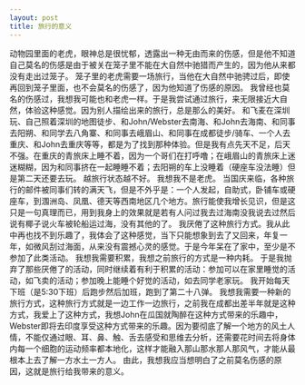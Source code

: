 ```yaml
---
layout: post
title: 旅行的意义
---
```

动物园里面的老虎，眼神总是很忧郁，透露出一种无由而来的伤感，但是他不知道自己莫名的伤感是由于被关在笼子里不能在大自然中驰猎而产生的，因为他从来都没有走出过笼子。
笼子里的老虎需要一场旅行，当他在大自然中驰骋过后，即使再回到笼子里面，也不会莫名的伤感了，因为他知道了伤感的原因。
我曾经也莫名的伤感过，我想我可能也和老虎一样。于是我尝试通过旅行，来无限接近大自然，体验这种感觉。因为别人描绘出来的旅行，总是那么的美好。
和飞麦在深圳玩、自己照着深圳的地图徒步、和John/Webster去南海、和John去海南、和同事去阳朔、和同学去八角寨、和同事去峨眉山、和同事在成都徒步/骑车、一个人去重庆、和John去重庆等等，都是为了找到那种体验。但是我有点先天不足，后天不强。在重庆的青旅床上睡不着，因为一个哥们在打呼噜；在峨眉山的青旅床上迷迷糊糊，因为和同事挤在一起睡睡不着；去阳朔的车上没睡着（硬座车没法睡）但是第二天还要去玩。
越旅行状态越不好。
我想我不是老虎。
当国庆来临，各种旅行的邮件被同事们转的满天飞，但是不外乎是：一个人发起，自助式，卧铺车或硬座车，到涠洲岛、凤凰、德天等西南地区几个地方。旅行能使我增长见识，但是这只是一句真理而已，用到我身上的效果就是若有人问过我去过海南没我说去过然后说有椰子说火车被轮船运过海，没有其他的了。
我厌倦了这种旅行方式。我从此中再也找不到乐趣了，我体会了这种感觉，当下只能想象到去了又回来，年复一年，如微风刮过海面，从来没有震撼心灵的感觉。于是今年呆在了家中，至少是不参加了此类活动。
我想我需要积累，我想之前旅行的方式是一种内耗。
于是我抛弃了那些厌倦了的活动，同时继续着有利于积累的活动：参加可以在家里睡觉的活动，如飞卖的活动；参加晚上能睡个好觉的活动，如去同学老家玩。
我开始每天下班（是5:30下班）后跑步然后加班，跑到了第二十八弹。
我想我需要一种新的旅行方式，这种旅行方式就是一边工作一边旅行，之前我在成都出差半年就是这种方式，我爱上了这种方式，我想John在瓜国就陶醉在这种方式带来的乐趣中，Webster即将去印度享受这种方式带来的乐趣。因为要彻底了解一个地方的风土人情，不能仅通过眼、耳、鼻、触、舌去感受和思维去分析，还需要花时间去将身体内每一个细胞的运动频率都本地化，这样才能融入那山那水那人那风气，才能从最根本上去了解一方水土一方人。
由此，我想我应当想明白了之前莫名伤感的原因，这就是旅行给我带来的意义。
